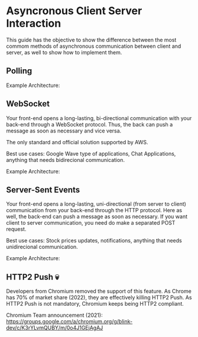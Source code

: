 # Asyncronous Client Server Interaction
This guide has the objective to show the difference between the most commom methods of asynchronous communication between client and server, as well to show how to implement them.

## Polling

Example Architecture:

## WebSocket

Your front-end opens a long-lasting, bi-directional communication with your back-end through a WebSocket protocol. Thus, the back can push a message as soon as necessary and vice versa.

The only standard and official solution supported by AWS.

Best use cases: Google Wave type of applications, Chat Applications, anything that needs bidirecional communication.

Example Architecture:

## Server-Sent Events

Your front-end opens a long-lasting, uni-directional (from server to client) communication from your back-end through the HTTP protocol. Here as well, the back-end can push a message as soon as necessary. If you want client to server communication, you need do make a separated POST request.

Best use cases: Stock prices updates, notifications, anything that needs unidirecional communication.

Example Architecture:

## HTTP2 Push :skull:	

Developers from Chromium removed the support of this feature. As Chrome has 70% of market share (2022), they are effectively killing HTTP2 Push. As HTTP2 Push is not mandatory, Chromium keeps being HTTP2 compliant.

Chromium Team announcement (2021): https://groups.google.com/a/chromium.org/g/blink-dev/c/K3rYLvmQUBY/m/0o4J1GEjAgAJ
